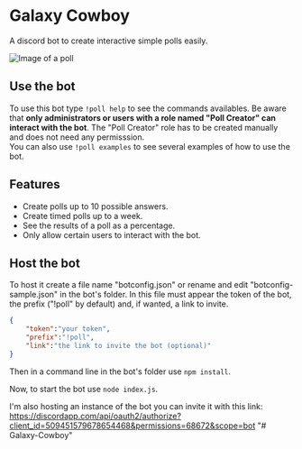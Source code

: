 # Galaxy Cowboy

A discord bot to create interactive simple polls easily.

![Image of a poll](images/readme-image.png)


## Use the bot

To use this bot type `!poll help` to see the commands availables. Be aware that **only administrators or users with
a role named "Poll Creator" can interact with the bot**. The "Poll Creator" role has to be created manually and does not
need any permisssion.  
You can also use `!poll examples` to see several examples of how to use the bot.

## Features

- Create polls up to 10 possible answers.
- Create timed polls up to a week.
- See the results of a poll as a percentage.
- Only allow certain users to interact with the bot.

## Host the bot

To host it create a file name "botconfig.json" or rename and edit "botconfig-sample.json" in the bot's folder. In this file must appear the token of the bot, the prefix ("!poll" by default) and, if wanted, a link to invite.

```json
{
	"token":"your token",
	"prefix":"!poll",
	"link":"the link to invite the bot (optional)"
}
```

Then in a command line in the bot's folder use `npm install`.

Now, to start the bot use `node index.js`.

I'm also hosting an instance of the bot you can invite it with this link:
<https://discordapp.com/api/oauth2/authorize?client_id=509451579678654468&permissions=68672&scope=bot>
"# Galaxy-Cowboy" 
